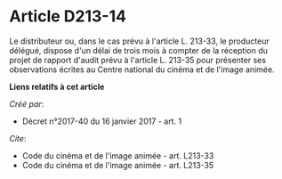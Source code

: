 # Article D213-14

Le distributeur ou, dans le cas prévu à l'article L. 213-33, le producteur délégué, dispose d'un délai de trois mois à
compter de la réception du projet de rapport d'audit prévu à l'article L. 213-35 pour présenter ses observations écrites au
Centre national du cinéma et de l'image animée.

**Liens relatifs à cet article**

_Créé par_:

  - Décret n°2017-40 du 16 janvier 2017 - art. 1

_Cite_:

  - Code du cinéma et de l'image animée - art. L213-33
  - Code du cinéma et de l'image animée - art. L213-35
